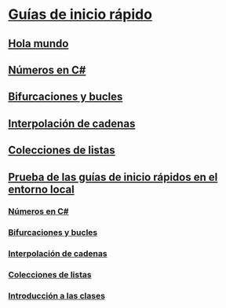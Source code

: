 # [Guías de inicio rápido](index.md)
## [Hola mundo](hello-world.yml)
## [Números en C#](numbers-in-csharp.yml)
## [Bifurcaciones y bucles](branches-and-loops.yml)
## [Interpolación de cadenas](interpolated-strings.yml)
## [Colecciones de listas](list-collection.yml)
## [Prueba de las guías de inicio rápidos en el entorno local](local-environment.md)
### [Números en C#](numbers-in-csharp-local.md)
### [Bifurcaciones y bucles](branches-and-loops-local.md)
### [Interpolación de cadenas](interpolated-strings-local.md)
### [Colecciones de listas](arrays-and-collections.md)
### [Introducción a las clases](introduction-to-classes.md)
